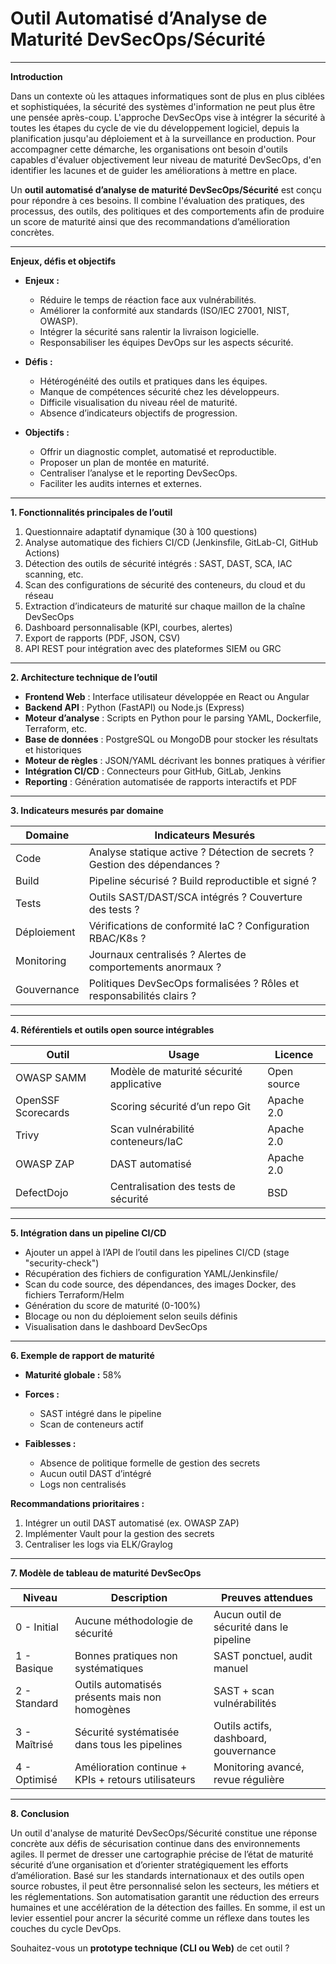 # **Outil Automatisé d’Analyse de Maturité DevSecOps/Sécurité**

---

**Introduction**

Dans un contexte où les attaques informatiques sont de plus en plus ciblées et sophistiquées, la sécurité des systèmes d'information ne peut plus être une pensée après-coup. L'approche DevSecOps vise à intégrer la sécurité à toutes les étapes du cycle de vie du développement logiciel, depuis la planification jusqu'au déploiement et à la surveillance en production. Pour accompagner cette démarche, les organisations ont besoin d'outils capables d'évaluer objectivement leur niveau de maturité DevSecOps, d'en identifier les lacunes et de guider les améliorations à mettre en place.

Un **outil automatisé d’analyse de maturité DevSecOps/Sécurité** est conçu pour répondre à ces besoins. Il combine l'évaluation des pratiques, des processus, des outils, des politiques et des comportements afin de produire un score de maturité ainsi que des recommandations d’amélioration concrètes.

---

**Enjeux, défis et objectifs**

* **Enjeux :**

  * Réduire le temps de réaction face aux vulnérabilités.
  * Améliorer la conformité aux standards (ISO/IEC 27001, NIST, OWASP).
  * Intégrer la sécurité sans ralentir la livraison logicielle.
  * Responsabiliser les équipes DevOps sur les aspects sécurité.

* **Défis :**

  * Hétérogénéité des outils et pratiques dans les équipes.
  * Manque de compétences sécurité chez les développeurs.
  * Difficile visualisation du niveau réel de maturité.
  * Absence d’indicateurs objectifs de progression.

* **Objectifs :**

  * Offrir un diagnostic complet, automatisé et reproductible.
  * Proposer un plan de montée en maturité.
  * Centraliser l’analyse et le reporting DevSecOps.
  * Faciliter les audits internes et externes.

---

**1. Fonctionnalités principales de l’outil**

1. Questionnaire adaptatif dynamique (30 à 100 questions)
2. Analyse automatique des fichiers CI/CD (Jenkinsfile, GitLab-CI, GitHub Actions)
3. Détection des outils de sécurité intégrés : SAST, DAST, SCA, IAC scanning, etc.
4. Scan des configurations de sécurité des conteneurs, du cloud et du réseau
5. Extraction d’indicateurs de maturité sur chaque maillon de la chaîne DevSecOps
6. Dashboard personnalisable (KPI, courbes, alertes)
7. Export de rapports (PDF, JSON, CSV)
8. API REST pour intégration avec des plateformes SIEM ou GRC

---

**2. Architecture technique de l’outil**

* **Frontend Web** : Interface utilisateur développée en React ou Angular
* **Backend API** : Python (FastAPI) ou Node.js (Express)
* **Moteur d’analyse** : Scripts en Python pour le parsing YAML, Dockerfile, Terraform, etc.
* **Base de données** : PostgreSQL ou MongoDB pour stocker les résultats et historiques
* **Moteur de règles** : JSON/YAML décrivant les bonnes pratiques à vérifier
* **Intégration CI/CD** : Connecteurs pour GitHub, GitLab, Jenkins
* **Reporting** : Génération automatisée de rapports interactifs et PDF

---

**3. Indicateurs mesurés par domaine**

| Domaine     | Indicateurs Mesurés                                                        |
| ----------- | -------------------------------------------------------------------------- |
| Code        | Analyse statique active ? Détection de secrets ? Gestion des dépendances ? |
| Build       | Pipeline sécurisé ? Build reproductible et signé ?                         |
| Tests       | Outils SAST/DAST/SCA intégrés ? Couverture des tests ?                     |
| Déploiement | Vérifications de conformité IaC ? Configuration RBAC/K8s ?                 |
| Monitoring  | Journaux centralisés ? Alertes de comportements anormaux ?                 |
| Gouvernance | Politiques DevSecOps formalisées ? Rôles et responsabilités clairs ?       |

---

**4. Référentiels et outils open source intégrables**

| Outil              | Usage                                   | Licence     |
| ------------------ | --------------------------------------- | ----------- |
| OWASP SAMM         | Modèle de maturité sécurité applicative | Open source |
| OpenSSF Scorecards | Scoring sécurité d’un repo Git          | Apache 2.0  |
| Trivy              | Scan vulnérabilité conteneurs/IaC       | Apache 2.0  |
| OWASP ZAP          | DAST automatisé                         | Apache 2.0  |
| DefectDojo         | Centralisation des tests de sécurité    | BSD         |

---

**5. Intégration dans un pipeline CI/CD**

* Ajouter un appel à l’API de l’outil dans les pipelines CI/CD (stage "security-check")
* Récupération des fichiers de configuration YAML/Jenkinsfile/
* Scan du code source, des dépendances, des images Docker, des fichiers Terraform/Helm
* Génération du score de maturité (0-100%)
* Blocage ou non du déploiement selon seuils définis
* Visualisation dans le dashboard DevSecOps

---

**6. Exemple de rapport de maturité**

* **Maturité globale :** 58%
* **Forces :**

  * SAST intégré dans le pipeline
  * Scan de conteneurs actif
* **Faiblesses :**

  * Absence de politique formelle de gestion des secrets
  * Aucun outil DAST d’intégré
  * Logs non centralisés

**Recommandations prioritaires :**

1. Intégrer un outil DAST automatisé (ex. OWASP ZAP)
2. Implémenter Vault pour la gestion des secrets
3. Centraliser les logs via ELK/Graylog

---

**7. Modèle de tableau de maturité DevSecOps**

| Niveau       | Description                                         | Preuves attendues                        |
| ------------ | --------------------------------------------------- | ---------------------------------------- |
| 0 - Initial  | Aucune méthodologie de sécurité                     | Aucun outil de sécurité dans le pipeline |
| 1 - Basique  | Bonnes pratiques non systématiques                  | SAST ponctuel, audit manuel              |
| 2 - Standard | Outils automatisés présents mais non homogènes      | SAST + scan vulnérabilités               |
| 3 - Maîtrisé | Sécurité systématisée dans tous les pipelines       | Outils actifs, dashboard, gouvernance    |
| 4 - Optimisé | Amélioration continue + KPIs + retours utilisateurs | Monitoring avancé, revue régulière       |

---

**8. Conclusion**

Un outil d'analyse de maturité DevSecOps/Sécurité constitue une réponse concrète aux défis de sécurisation continue dans des environnements agiles. Il permet de dresser une cartographie précise de l’état de maturité sécurité d’une organisation et d’orienter stratégiquement les efforts d’amélioration. Basé sur les standards internationaux et des outils open source robustes, il peut être personnalisé selon les secteurs, les métiers et les réglementations. Son automatisation garantit une réduction des erreurs humaines et une accélération de la détection des failles. En somme, il est un levier essentiel pour ancrer la sécurité comme un réflexe dans toutes les couches du cycle DevOps.

Souhaitez-vous un **prototype technique (CLI ou Web)** de cet outil ?
